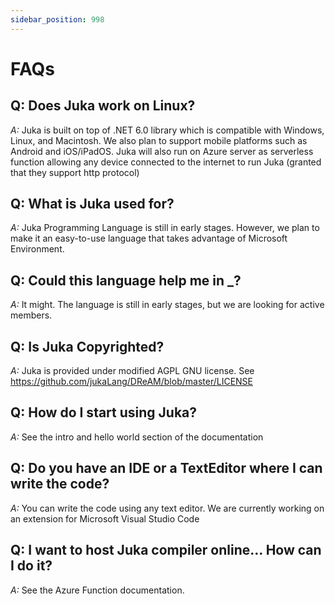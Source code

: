 ```yaml
---
sidebar_position: 998
---
```


# FAQs

## Q: Does Juka work on Linux?
*A:* Juka is built on top of .NET 6.0 library which is compatible with Windows, Linux, and Macintosh. We also plan to support mobile platforms such as Android and iOS/iPadOS. Juka will also run on Azure server as serverless function allowing any device connected to the internet to run Juka (granted that they support http protocol)

## Q: What is Juka used for?
*A:* Juka Programming Language is still in early stages. However, we plan to make it an easy-to-use language that takes advantage of Microsoft Environment.

## Q: Could this language help me in _?
*A:* It might. The language is still in early stages, but we are looking for active members.


## Q: Is Juka Copyrighted?
*A:* Juka is provided under modified AGPL GNU license. See https://github.com/jukaLang/DReAM/blob/master/LICENSE

## Q: How do I start using Juka?
*A:* See the intro and hello world section of the documentation

## Q: Do you have an IDE or a TextEditor where I can write the code?
*A:* You can write the code using any text editor. We are currently working on an extension for Microsoft Visual Studio Code

## Q: I want to host Juka compiler online... How can I do it?
*A:* See the Azure Function documentation.